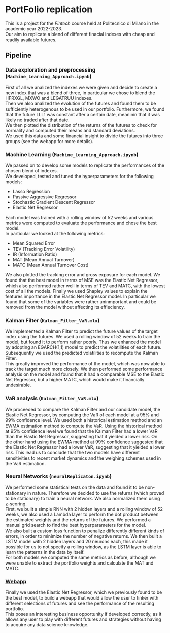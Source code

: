 # PortFolio replication

This is a project for the _Fintech_ course held at Politecnico di Milano in the
academic year 2022-2023.  
Our aim to replicate a blend of different finacial indexes with cheap and
readily available futures.

## Pipeline

### Data exploration and preprocessing (`Machine_Learning_Approach.ipynb`)
First of all we analized the indexes we were given and decide to create a new
index that was a blend of three, in particular we chose to blend the HFRXGL,
MXWO and LEGATRUU indexes.  
Then we also analized the evolution of the futures and found them to be
sufficiently heterogenous to be used in our portfolio. Furthermore, we found
that the future LLL1 was constant after a certain date, meaninin that it was
likely no traded after that date.  
We then plotted the distribution of the returns of the futures to check for
normality and computed their means and standard deviations.  
We used this data and some financial insight to divide the futures into three
groups (see the webapp for more details).  

### Machine Learning (`Machine_Learning_Approach.ipynb`)
We passed on to develop some models to replicate the performances of the chosen
blend of indexes.  
We developed, tested and tuned the hyperparameters for the following models:

- Lasso Regression
- Passive Aggressive Regressor
- Stochastic Gradient Descent Regressor
- Elastic Net Regressor

Each model was trained with a rolling window of 52 weeks and various metrics
were computed to evaluate the performance and chose the best model.  
In particular we looked at the following metrics:

- Mean Squared Error
- TEV (Tracking Error Volatility)
- IR (Information Ratio)
- MAT (Mean Annual Turnover)
- MATC (Mean Annual Turnover Cost)

We also plotted the tracking error and gross exposure for each model.
We found that the best model in terms of MSE was the Elastic Net Regressor,
which also performed rather well in terms of TEV and MATC, with the lowest
cost of all the models.
Finally we used Shapley values to explain the features importance in the Elastic
Net Regressor model. In particular we found that some of the variables were
rather uninmportant and could be removed from the model without affecting its
effieciency.

### Kalman Filter (`Kalman_Filter_VaR.mlx`)
We implemented a Kalman Filter to predict the future values of the target index
using the futures.
We used a rolling window of 52 weeks to train the model, but found it to perform
rather poorly. 
Thus we enhanced the model by adopting an EGARCH(1,1) model to predict the
volatilities of each future. Subsequently we used the predicted volatilities
to recompute the Kalman Filter.  
This greatly improved the performance of the model, which was now able to
track the target much more closely.
We then performed some performance analysis on the model and found that it had a
comparable MSE to the Elastic Net Regressor, but a higher MATC, which would make
it financially undesirable.

### VaR analysis (`Kalman_Filter_VaR.mlx`)
We proceeded to compare the Kalman Filter and our candidate model, the Elastic
Net Regressor, by computing the VaR of each model at a 95% and 99% confidence
level.
We used both a historical estimation method and an EWMA estimation method to
compute the VaR.
Using the historical method at 95% confidence level we found that the Kalman
Filter had a lower VaR than the Elastic Net Regressor, suggesting that it 
yielded a lower risk.
On the other hand using the EWMA method at 99% confidence suggested that the
Elastic Net Regressor had a lower VaR, suggesting that it yielded a lower risk.
This lead us to conclude that the two models have different sensitivities to
recent market dynamics and the weighing schemes used in the VaR estimation.

### Neural Networks (`neuralReplicaton.ipynb`)
We performed some statistical tests on the data and found it to be
non-stationary in nature. Therefore we decided to use the returns (which proved
to be stationary) to train a neural network. We also normalized them using
z-scoring.  
First, we built a simple RNN with 2 hidden layers and a rolling window of 52
weeks, we also used a Lambda layer to perform the dot product between the
estimated weights and the returns of the futures. We performed a manual grid
search to find the best hyperparameters for
the model.  
We also built a custom loss function to penalize differently different kinds
of errors, in order to minimize the number of negative returns.
We then built a LSTM model with 2 hidden layers and 20 neurons each, this 
made it possible for us to not specify a rolling window, as the LSTM layer
is able to learn the patterns in the data by itself.  
For both models we computed the same metrics as before, although we were unable
to extract the portfolio weights and calculate the MAT and MATC.

### [Webapp](https://fintech.streamlit.app)
Finally we used the Elastic Net Regressor, which we previously found to be the
best model, to build a webapp that would allow the user to tinker with different
selections of futures and see the performance of the resulting portfolio.  
This poses an interesting business opportunity if developed correctly, as it
allows any user to play with different futures and strategies without having to
acquire any data science knowledge.
